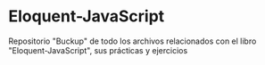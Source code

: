 # Eloquent-JavaScript

Repositorio "Buckup" de todo los archivos relacionados con el libro "Eloquent-JavaScript", sus prácticas y ejercicios
